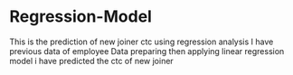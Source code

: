 # Regression-Model
This is the prediction of new joiner ctc using regression analysis
I have previous data of employee
Data preparing
then applying linear regression model i have predicted the ctc of new joiner
